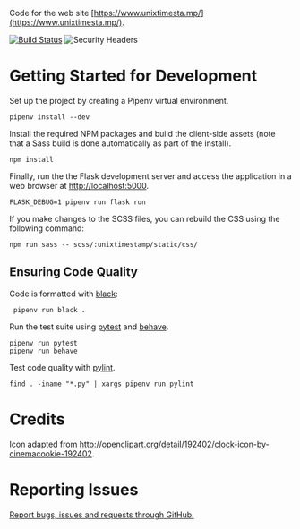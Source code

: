 Code for the web site [https://www.unixtimesta.mp/](https://www.unixtimesta.mp/).

[![Build Status](https://img.shields.io/circleci/build/github/craiga/unixtimesta.mp)](https://circleci.com/gh/craiga/unixtimesta.mp) ![Security Headers](https://img.shields.io/security-headers?url=https%3A%2F%2Fwww.unixtimesta.mp%2F)


# Getting Started for Development

Set up the project by creating a Pipenv virtual environment.

    pipenv install --dev

Install the required NPM packages and build the client-side assets (note that a Sass build is done automatically as part of the install).

    npm install

Finally, run the the Flask development server and access the application in a web browser at [http://localhost:5000](http://localhost:5000).

    FLASK_DEBUG=1 pipenv run flask run

If you make changes to the SCSS files, you can rebuild the CSS using the following command:

    npm run sass -- scss/:unixtimestamp/static/css/


## Ensuring Code Quality

Code is formatted with [black](https://black.readthedocs.io/en/latest/):

     pipenv run black .

Run the test suite using [pytest](https://pytest.org/) and [behave](http://behave.readthedocs.io/en/latest/).

    pipenv run pytest
    pipenv run behave

Test code quality with [pylint](https://www.pylint.org).

    find . -iname "*.py" | xargs pipenv run pylint


# Credits

Icon adapted from http://openclipart.org/detail/192402/clock-icon-by-cinemacookie-192402.


# Reporting Issues

[Report bugs, issues and requests through GitHub.](https://github.com/craiga/unixtimesta.mp/issues)
